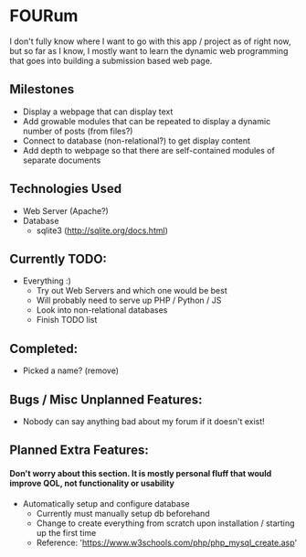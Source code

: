 # FOURum
I don't fully know where I want to go with this app / project as of right now,
but so far as I know, I mostly want to learn the dynamic web programming that
goes into building a submission based web page.
## Milestones
- Display a webpage that can display text
- Add growable modules that can be repeated to display a dynamic number of posts (from files?)
- Connect to database (non-relational?) to get display content
- Add depth to webpage so that there are self-contained modules of separate documents
## Technologies Used
- Web Server (Apache?)
- Database
	- sqlite3 (http://sqlite.org/docs.html)
## Currently TODO:
- Everything :)
	- Try out Web Servers and which one would be best
	- Will probably need to serve up PHP / Python / JS
	- Look into non-relational databases
	- Finish TODO list
## Completed:
- Picked a name? (remove)
## Bugs / Misc Unplanned Features:
- Nobody can say anything bad about my forum if it doesn't exist!

## Planned Extra Features:
#### Don't worry about this section. It is mostly personal fluff that would improve QOL, not functionality or usability
- Automatically setup and configure database
  - Currently must manually setup db beforehand
  - Change to create everything from scratch upon installation / starting up the first time
  - Reference: 'https://www.w3schools.com/php/php_mysql_create.asp'

